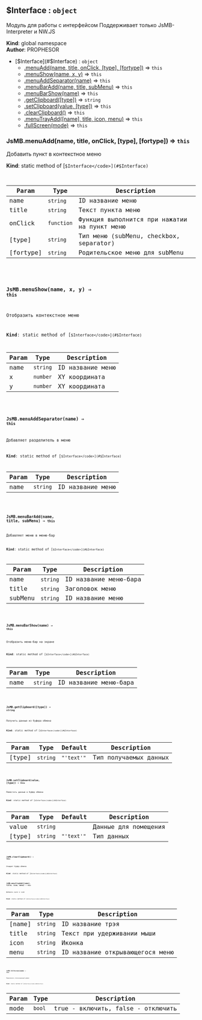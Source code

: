 <a name="$Interface"></a>

## $Interface : <code>object</code>
Модуль для работы с интерфейсом
Поддерживает только JsMB-Interpreter и NW.JS

**Kind**: global namespace  
**Author**: PROPHESOR  

* [$Interface](#$Interface) : <code>object</code>
    * [.menuAdd(name, title, onClick, [type], [fortype])](#JsMB.menuAdd) ⇒ <code>this</code>
    * [.menuShow(name, x, y)](#JsMB.menuShow) ⇒ <code>this</code>
    * [.menuAddSeparator(name)](#JsMB.menuAddSeparator) ⇒ <code>this</code>
    * [.menuBarAdd(name, title, subMenu)](#JsMB.menuBarAdd) ⇒ <code>this</code>
    * [.menuBarShow(name)](#JsMB.menuBarShow) ⇒ <code>this</code>
    * [.getClipboard([type])](#JsMB.getClipboard) ⇒ <code>string</code>
    * [.setClipboard(value, [type])](#JsMB.setClipboard) ⇒ <code>this</code>
    * [.clearClipboard()](#JsMB.clearClipboard) ⇒ <code>this</code>
    * [.menuTrayAdd([name], title, icon, menu)](#JsMB.menuTrayAdd) ⇒ <code>this</code>
    * [.fullScreen(mode)](#JsMB.fullScreen) ⇒ <code>this</code>

<a name="JsMB.menuAdd"></a>

### JsMB.menuAdd(name, title, onClick, [type], [fortype]) ⇒ <code>this</code>
Добавить пункт в контекстное меню

**Kind**: static method of [<code>$Interface</code>](#$Interface)  

| Param | Type | Description |
| --- | --- | --- |
| name | <code>string</code> | ID название меню |
| title | <code>string</code> | Текст пункта меню |
| onClick | <code>function</code> | Функция выполнится при нажатии на пункт меню |
| [type] | <code>string</code> | Тип меню (subMenu, checkbox, separator) |
| [fortype] | <code>string</code> | Родительское меню для subMenu |

<a name="JsMB.menuShow"></a>

### JsMB.menuShow(name, x, y) ⇒ <code>this</code>
Отобразить контекстное меню

**Kind**: static method of [<code>$Interface</code>](#$Interface)  

| Param | Type | Description |
| --- | --- | --- |
| name | <code>string</code> | ID название меню |
| x | <code>number</code> | XY координата |
| y | <code>number</code> | XY координата |

<a name="JsMB.menuAddSeparator"></a>

### JsMB.menuAddSeparator(name) ⇒ <code>this</code>
Добавляет разделитель в меню

**Kind**: static method of [<code>$Interface</code>](#$Interface)  

| Param | Type | Description |
| --- | --- | --- |
| name | <code>string</code> | ID название меню |

<a name="JsMB.menuBarAdd"></a>

### JsMB.menuBarAdd(name, title, subMenu) ⇒ <code>this</code>
Добавляет меню в меню-бар

**Kind**: static method of [<code>$Interface</code>](#$Interface)  

| Param | Type | Description |
| --- | --- | --- |
| name | <code>string</code> | ID название меню-бара |
| title | <code>string</code> | Заголовок меню |
| subMenu | <code>string</code> | ID название меню |

<a name="JsMB.menuBarShow"></a>

### JsMB.menuBarShow(name) ⇒ <code>this</code>
Отобразить меню-бар на экране

**Kind**: static method of [<code>$Interface</code>](#$Interface)  

| Param | Type | Description |
| --- | --- | --- |
| name | <code>string</code> | ID название меню-бара |

<a name="JsMB.getClipboard"></a>

### JsMB.getClipboard([type]) ⇒ <code>string</code>
Получить данные из буфера обмена

**Kind**: static method of [<code>$Interface</code>](#$Interface)  

| Param | Type | Default | Description |
| --- | --- | --- | --- |
| [type] | <code>string</code> | <code>&quot;&#x27;text&#x27;&quot;</code> | Тип получаемых данных |

<a name="JsMB.setClipboard"></a>

### JsMB.setClipboard(value, [type]) ⇒ <code>this</code>
Поместить данные в буфер обмена

**Kind**: static method of [<code>$Interface</code>](#$Interface)  

| Param | Type | Default | Description |
| --- | --- | --- | --- |
| value | <code>string</code> |  | Данные для помещения |
| [type] | <code>string</code> | <code>&quot;&#x27;text&#x27;&quot;</code> | Тип данных |

<a name="JsMB.clearClipboard"></a>

### JsMB.clearClipboard() ⇒ <code>this</code>
Очищает буфер обмена

**Kind**: static method of [<code>$Interface</code>](#$Interface)  
<a name="JsMB.menuTrayAdd"></a>

### JsMB.menuTrayAdd([name], title, icon, menu) ⇒ <code>this</code>
Добавить пункт в трэй

**Kind**: static method of [<code>$Interface</code>](#$Interface)  

| Param | Type | Description |
| --- | --- | --- |
| [name] | <code>string</code> | ID название трэя |
| title | <code>string</code> | Текст при удерживании мыши |
| icon | <code>string</code> | Иконка |
| menu | <code>string</code> | ID название открывающегося меню |

<a name="JsMB.fullScreen"></a>

### JsMB.fullScreen(mode) ⇒ <code>this</code>
Переключить полноэкранный режим

**Kind**: static method of [<code>$Interface</code>](#$Interface)  

| Param | Type | Description |
| --- | --- | --- |
| mode | <code>bool</code> | true - включить, false - отключить |

